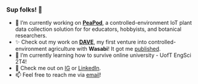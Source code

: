 ### Sup folks! 👋
- 🔭 I’m currently working on [**PeaPod**](https://github.com/OpenFormTech/PeaPod), a controlled-environment IoT plant data collection solution for for educators, hobbyists, and botanical researchers.
- ✨ Check out my work on [**DAVE**](https://github.com/jlefebvre55/DAVE), my first venture into controlled-environment agriculture with **Wasabi**! It got me [published](https://www.researchgate.net/publication/344294857_DAVE_Optimizing_Wasabi_Agriculture_Through_Automation_and_Successive_Approximation).
- 🌱 I’m currently learning how to survive online university - UofT EngSci 2T4!
- 💬 Check me out on [IG](https://www.instagram.com/JLefebvre55) or [LinkedIn](https://www.linkedin.com/in/jayden-lefebvre-114bb4164/).
- 📫 Feel free to reach me via [email](mailto:jayden.lefebvre55@gmail.com)!
